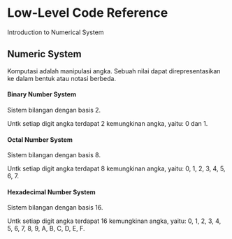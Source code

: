 # Low-Level Code Reference

Introduction to Numerical System

## Numeric System

Komputasi adalah manipulasi angka. Sebuah nilai dapat direpresentasikan ke dalam bentuk atau notasi berbeda.

#### Binary Number System

Sistem bilangan dengan basis 2.

Untk setiap digit angka terdapat 2 kemungkinan angka, yaitu: 0 dan 1.

#### Octal Number System

Sistem bilangan dengan basis 8.

Untk setiap digit angka terdapat 8 kemungkinan angka, yaitu: 0, 1, 2, 3, 4, 5, 6, 7.

#### Hexadecimal Number System

Sistem bilangan dengan basis 16.

Untk setiap digit angka terdapat 16 kemungkinan angka, yaitu: 0, 1, 2, 3, 4, 5, 6, 7, 8, 9, A, B, C, D, E, F.